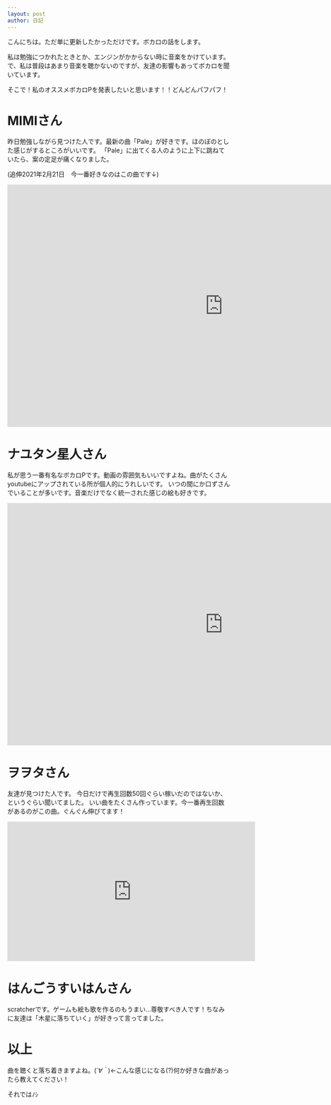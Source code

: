 ```yaml
---
layout: post
author: 日記
---
```

こんにちは。ただ単に更新したかっただけです。ボカロの話をします。 <!--more-->

私は勉強につかれたときとか、エンジンがかからない時に音楽をかけています。
で、私は普段はあまり音楽を聴かないのですが、友達の影響もあってボカロを聞いています。

そこで！私のオススメボカロPを発表したいと思います！！どんどんパフパフ！

# MIMIさん

昨日勉強しながら見つけた人です。最新の曲「Pale」が好きです。ほのぼのとした感じがするところがいいです。
「Pale」に出てくる人のように上下に跳ねていたら、案の定足が痛くなりました。

(追伸2021年2月21日　今一番好きなのはこの曲です↓)

<iframe width="973" height="547" src="https://www.youtube.com/embed/Ou8sl4s3NJg" frameborder="0" allow="accelerometer; autoplay; clipboard-write; encrypted-media; gyroscope; picture-in-picture" allowfullscreen></iframe>

# ナユタン星人さん

私が思う一番有名なボカロPです。動画の雰囲気もいいですよね。曲がたくさんyoutubeにアップされている所が個人的にうれしいです。
いつの間にか口ずさんでいることが多いです。音楽だけでなく統一された感じの絵も好きです。

<iframe width="973" height="547" src="https://www.youtube.com/embed/LNX0GsjBP2w" frameborder="0" allow="accelerometer; autoplay; clipboard-write; encrypted-media; gyroscope; picture-in-picture" allowfullscreen></iframe>

# ヲヲタさん

友達が見つけた人です。
今日だけで再生回数50回ぐらい稼いだのではないか、というぐらい聞いてました。
いい曲をたくさん作っています。今一番再生回数があるのがこの曲。ぐんぐん伸びてます！

<iframe width="560" height="315" src="https://www.youtube.com/embed/0btxtCAHQYE" frameborder="0" allow="accelerometer; autoplay; clipboard-write; encrypted-media; gyroscope; picture-in-picture" allowfullscreen></iframe>

# はんごうすいはんさん

scratcherです。ゲームも絵も歌を作るのもうまい…尊敬すべき人です！ちなみに友達は「木星に落ちていく」が好きって言ってました。

# 以上

曲を聴くと落ち着きますよね。(*´∀｀*)←こんな感じになる(?)何か好きな曲があったら教えてください！

それではﾉｼ
